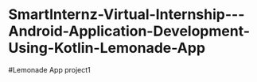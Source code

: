 # SmartInternz-Virtual-Internship---Android-Application-Development-Using-Kotlin-Lemonade-App
#Lemonade App project1
